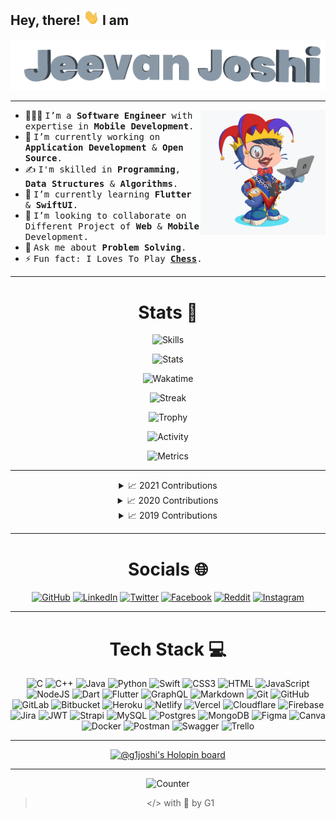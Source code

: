 ## Hey, there! <img src="https://raw.githubusercontent.com/G1Joshi/Assets/main/hey%20there.gif" alt="Octocat" width="25" height="25"> I am

<div align="center">

![🅹🅴🅴🆅🅰🅽  🅹🅾🆂🅷🅸](https://raw.githubusercontent.com/G1Joshi/Assets/main/Name/JeevanJoshi.gif)

</div>

---

<img align="right" src="https://raw.githubusercontent.com/G1Joshi/Assets/main/octocat.png" alt="Octocat" width="200" height="200">

- 🧑🏻‍💻 <samp>I’m a **Software Engineer** with expertise in **Mobile Development**.</samp>
- 🔭 <samp>I’m currently working on **Application Development** & **Open Source**.</samp>
- ✍️ <samp>I'm skilled in **Programming**, **Data Structures** & **Algorithms**.</samp>
- 🌱 <samp>I’m currently learning **Flutter** & **SwiftUI**.</samp>
- 👯 <samp>I’m looking to collaborate on Different Project of **Web** & **Mobile** Development.</samp>
- 💬 <samp>Ask me about **Problem Solving**.</samp>
- ⚡ <samp>Fun fact: I Loves To Play **[Chess](https://www.chess.com/member/G1Joshi)**.</samp>

---

<div align="center">

# Stats 🚀

</div>

<div align="center">

![Skills](https://github-readme-stats.vercel.app/api/top-langs/?username=G1Joshi&langs_count=10&hide_border=true&layout=compact&theme=dracula)

![Stats](https://github-readme-stats.vercel.app/api?username=G1Joshi&count_private=true&include_all_commits=true&show_icons=true&hide_border=true&theme=dracula)

![Wakatime](https://github-readme-stats.vercel.app/api/wakatime?username=G1Joshi&layout=compact&hide_border=true&theme=dracula)

![Streak](https://streak-stats.demolab.com/?user=G1Joshi&hide_border=true&theme=dracula)

![Trophy](https://github-profile-trophy.vercel.app/?username=G1Joshi&theme=dracula&column=4&no-frame=true)

![Activity](https://github-readme-activity-graph.cyclic.app/graph?username=G1Joshi&area=true&hide_border=true&theme=dracula)

![Metrics](https://metrics.lecoq.io/G1Joshi)

</div>

---

<div align="center">

<details>
  <summary>📈 2021 Contributions</summary><br>
  
![2021](https://raw.githubusercontent.com/G1Joshi/Assets/main/Contributions/2021.png)

</details>

<details>
  <summary>📈 2020 Contributions</summary><br>
  
![2020](https://raw.githubusercontent.com/G1Joshi/Assets/main/Contributions/2020.png)

</details>

<details>
  <summary>📈 2019 Contributions</summary><br>

![2019](https://raw.githubusercontent.com/G1Joshi/Assets/main/Contributions/2019.png)

</details>

</div>

---

<div align="center">

# Socials 🌐

</div>

<div align="center">

[![GitHub](https://img.shields.io/static/v1?style=for-the-badge&label=GitHub&labelColor=silver&logo=github&logoColor=black&message=G1Joshi&color=black&link=https://github.com/G1Joshi)](https://github.com/G1Joshi)
[![LinkedIn](https://img.shields.io/static/v1?style=for-the-badge&label=LinkedIn&labelColor=silver&logo=linkedin&logoColor=blue&message=G1Joshi&color=blue&link=https://linkedin.com/in/G1Joshi)](https://linkedin.com/in/G1Joshi)
[![Twitter](https://img.shields.io/static/v1?style=for-the-badge&label=Twitter&labelColor=silver&logo=twitter&logoColor=blue&message=G1Joshii&color=blue&link=https://twitter.com/G1Joshii)](https://twitter.com/G1Joshii)
[![Facebook](https://img.shields.io/static/v1?style=for-the-badge&label=Facebook&labelColor=silver&logo=facebook&logoColor=blue&message=G1Joshii&color=blue&link=https://facebook.com/G1Joshii)](https://facebook.com/G1Joshii)
[![Reddit](https://img.shields.io/static/v1?style=for-the-badge&label=Reddit&labelColor=silver&logo=reddit&logoColor=orange&message=G1Joshi&color=orange&link=https://reddit.com/u/G1Joshi)](https://reddit.com/u/G1Joshi)
[![Instagram](https://img.shields.io/static/v1?style=for-the-badge&label=instagram&labelColor=silver&logo=instagram&logoColor=red&message=G1Joshi&color=red&link=https://instagram.com/G1Joshi)](https://instagram.com/G1Joshi)

</div>

---

<div align="center">

# Tech Stack 💻

</div>

<div align="center">

![C](https://img.shields.io/badge/c-%2300599C.svg?style=for-the-badge&logo=c&logoColor=white)
![C++](https://img.shields.io/badge/c++-%2300599C.svg?style=for-the-badge&logo=c%2B%2B&logoColor=white)
![Java](https://img.shields.io/badge/java-%23ED8B00.svg?style=for-the-badge&logo=java&logoColor=white)
![Python](https://img.shields.io/badge/python-3670A0?style=for-the-badge&logo=python&logoColor=ffdd54)
![Swift](https://img.shields.io/badge/swift-F54A2A?style=for-the-badge&logo=swift&logoColor=white)
![CSS3](https://img.shields.io/badge/css3-%231572B6.svg?style=for-the-badge&logo=css3&logoColor=white)
![HTML](https://img.shields.io/badge/html5-%23E34F26.svg?style=for-the-badge&logo=html5&logoColor=white)
![JavaScript](https://img.shields.io/badge/javascript-%23323330.svg?style=for-the-badge&logo=javascript&logoColor=%23F7DF1E)
![NodeJS](https://img.shields.io/badge/node.js-6DA55F?style=for-the-badge&logo=node.js&logoColor=white)
![Dart](https://img.shields.io/badge/dart-%230175C2.svg?style=for-the-badge&logo=dart&logoColor=white)
![Flutter](https://img.shields.io/badge/Flutter-%2302569B.svg?style=for-the-badge&logo=Flutter&logoColor=white)
![GraphQL](https://img.shields.io/badge/-GraphQL-E10098?style=for-the-badge&logo=graphql&logoColor=white)
![Markdown](https://img.shields.io/badge/markdown-%23000000.svg?style=for-the-badge&logo=markdown&logoColor=white)
![Git](https://img.shields.io/badge/git-%23F05033.svg?style=for-the-badge&logo=git&logoColor=white)
![GitHub](https://img.shields.io/badge/github-%23121011.svg?style=for-the-badge&logo=github&logoColor=white)
![GitLab](https://img.shields.io/badge/gitlab-%23181717.svg?style=for-the-badge&logo=gitlab&logoColor=white)
![Bitbucket](https://img.shields.io/badge/bitbucket-%230047B3.svg?style=for-the-badge&logo=bitbucket&logoColor=white)
![Heroku](https://img.shields.io/badge/heroku-%23430098.svg?style=for-the-badge&logo=heroku&logoColor=white)
![Netlify](https://img.shields.io/badge/netlify-%2300C7B7.svg?style=for-the-badge&logo=netlify&logoColor=white)
![Vercel](https://img.shields.io/badge/Vercel-%23000000.svg?style=for-the-badge&logo=vercel&logoColor=white)
![Cloudflare](https://img.shields.io/badge/Cloudflare-F38020?style=for-the-badge&logo=Cloudflare&logoColor=white)
![Firebase](https://img.shields.io/badge/firebase-%23039BE5.svg?style=for-the-badge&logo=firebase)
![Jira](https://img.shields.io/badge/jira-%230A0FFF.svg?style=for-the-badge&logo=jira&logoColor=white)
![JWT](https://img.shields.io/badge/JWT-black?style=for-the-badge&logo=JSON%20web%20tokens)
![Strapi](https://img.shields.io/badge/strapi-%232E7EEA.svg?style=for-the-badge&logo=strapi&logoColor=white)
![MySQL](https://img.shields.io/badge/mysql-%2300f.svg?style=for-the-badge&logo=mysql&logoColor=white)
![Postgres](https://img.shields.io/badge/postgres-%23316192.svg?style=for-the-badge&logo=postgresql&logoColor=white)
![MongoDB](https://img.shields.io/badge/MongoDB-%234ea94b.svg?style=for-the-badge&logo=mongodb&logoColor=white)
![Figma](https://img.shields.io/badge/figma-%23F24E1E.svg?style=for-the-badge&logo=figma&logoColor=white)
![Canva](https://img.shields.io/badge/Canva-%2300C4CC.svg?style=for-the-badge&logo=Canva&logoColor=white)
![Docker](https://img.shields.io/badge/docker-%230db7ed.svg?style=for-the-badge&logo=docker&logoColor=white)
![Postman](https://img.shields.io/badge/Postman-FF6C37?style=for-the-badge&logo=postman&logoColor=white)
![Swagger](https://img.shields.io/badge/-Swagger-%23Clojure?style=for-the-badge&logo=swagger&logoColor=white)
![Trello](https://img.shields.io/badge/Trello-%23026AA7.svg?style=for-the-badge&logo=Trello&logoColor=white)

</div>

---

<div align="center">

[![@g1joshi's Holopin board](https://holopin.io/api/user/board?user=g1joshi)](https://holopin.io/@g1joshi)

</div>

---

<div align="center">

![Counter](https://profile-counter.glitch.me/G1Joshi/count.svg)

</div>

<div align="center">

> </> with 🤍 by G1

</div>
